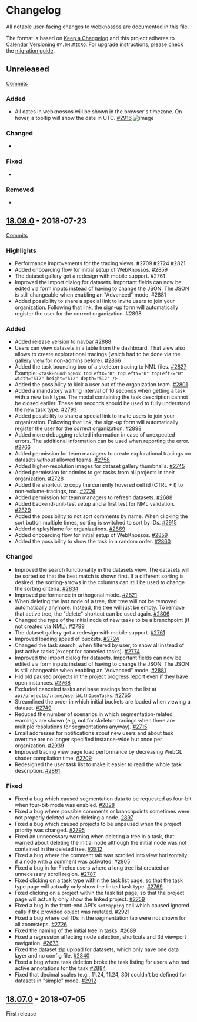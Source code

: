 # Changelog
All notable user-facing changes to webknossos are documented in this file.

The format is based on [Keep a Changelog](http://keepachangelog.com/en/1.0.0/)
and this project adheres to [Calendar Versioning](http://calver.org/) `0Y.0M.MICRO`.
For upgrade instructions, please check the [migration guide](MIGRATIONS.md).


## Unreleased
[Commits](https://github.com/scalableminds/webknossos/compare/18.08.0...HEAD)

### Added

- All dates in webknossos will be shown in the browser's timezone. On hover, a tooltip will show the date in UTC. [#2916](https://github.com/scalableminds/webknossos/pull/2916) ![image](https://user-images.githubusercontent.com/2486553/42888385-74c82bc0-8aa8-11e8-9c3e-7cfc90ce93bc.png)

### Changed

-


### Fixed

-


### Removed

-


## [18.08.0](https://github.com/scalableminds/webknossos/releases/tag/18.08.0) - 2018-07-23
[Commits](https://github.com/scalableminds/webknossos/compare/18.07.0...18.08.0)

### Highlights
- Performance improvements for the tracing views. #2709 #2724 #2821
- Added onboarding flow for initial setup of WebKnossos. #2859
- The dataset gallery got a redesign with mobile support. #2761
- Improved the import dialog for datasets. Important fields can now be edited via form inputs instead of having to change the JSON. The JSON is still changeable when enabling an "Advanced" mode. #2881
- Added possibility to share a special link to invite users to join your organization. Following that link, the sign-up form will automatically register the user for the correct organization. #2898

### Added

- Added release version to navbar [#2888](https://github.com/scalableminds/webknossos/pull/2888)
- Users can view datasets in a table from the dashboard. That view also allows to create explorational tracings (which had to be done via the gallery view for non-admins before). [#2866](https://github.com/scalableminds/webknossos/pull/2866)
- Added the task bounding box of a skeleton tracing to NML files. [#2827](https://github.com/scalableminds/webknossos/pull/2827) \
    Example: `<taskBoundingBox topLeftX="0" topLeftY="0" topLeftZ="0" width="512" height="512" depth="512" />`
- Added the possibility to kick a user out of the organization team. [#2801](https://github.com/scalableminds/webknossos/pull/2801)
- Added a mandatory waiting interval of 10 seconds when getting a task with a new task type. The modal containing the task description cannot be closed earlier. These ten seconds should be used to fully understand the new task type. [#2793](https://github.com/scalableminds/webknossos/pull/2793)
- Added possibility to share a special link to invite users to join your organization. Following that link, the sign-up form will automatically register the user for the correct organization. [#2898](https://github.com/scalableminds/webknossos/pull/2898)
- Added more debugging related information in case of unexpected errors. The additional information can be used when reporting the error. [#2766](https://github.com/scalableminds/webknossos/pull/2766)
- Added permission for team managers to create explorational tracings on datasets without allowed teams. [#2758](https://github.com/scalableminds/webknossos/pull/2758)
- Added higher-resolution images for dataset gallery thumbnails. [#2745](https://github.com/scalableminds/webknossos/pull/2745)
- Added permission for admins to get tasks from all projects in their organization. [#2728](https://github.com/scalableminds/webknossos/pull/2728)
- Added the shortcut to copy the currently hovered cell id (CTRL + I) to non-volume-tracings, too. [#2726](https://github.com/scalableminds/webknossos/pull/2726)
- Added permission for team managers to refresh datasets. [#2688](https://github.com/scalableminds/webknossos/pull/2688)
- Added backend-unit-test setup and a first test for NML validation. [#2829](https://github.com/scalableminds/webknossos/pull/2829)
- Added the possibility to not sort comments by name. When clicking the sort button multiple times, sorting is switched to sort by IDs. [#2915](https://github.com/scalableminds/webknossos/pull/2915)
- Added displayName for organizations. [#2869](https://github.com/scalableminds/webknossos/pull/2869)
- Added onboarding flow for initial setup of WebKnossos. [#2859](https://github.com/scalableminds/webknossos/pull/2859)
- Added the possibility to show the task in a random order. [#2860](https://github.com/scalableminds/webknossos/pull/2860)

### Changed

- Improved the search functionality in the datasets view. The datasets will be sorted so that the best match is shown first. If a different sorting is desired, the sorting-arrows in the columns can still be used to change the sorting criteria. [#2834](https://github.com/scalableminds/webknossos/pull/2834)
- Improved performance in orthogonal mode. [#2821](https://github.com/scalableminds/webknossos/pull/2821)
- When deleting the last node of a tree, that tree will not be removed automatically anymore. Instead, the tree will just be empty. To remove that active tree, the "delete" shortcut can be used again. [#2806](https://github.com/scalableminds/webknossos/pull/2806)
- Changed the type of the initial node of new tasks to be a branchpoint (if not created via NML). [#2799](https://github.com/scalableminds/webknossos/pull/2799)
- The dataset gallery got a redesign with mobile support. [#2761](https://github.com/scalableminds/webknossos/pull/2761)
- Improved loading speed of buckets. [#2724](https://github.com/scalableminds/webknossos/pull/2724)
- Changed the task search, when filtered by user, to show all instead of just active tasks (except for canceled tasks). [#2774](https://github.com/scalableminds/webknossos/pull/2774)
- Improved the import dialog for datasets. Important fields can now be edited via form inputs instead of having to change the JSON. The JSON is still changeable when enabling an "Advanced" mode. [#2881](https://github.com/scalableminds/webknossos/pull/2881)
- Hid old paused projects in the project progress report even if they have open instances. [#2768](https://github.com/scalableminds/webknossos/pull/2768)
- Excluded canceled tasks and base tracings from the list at `api/projects/:name/usersWithOpenTasks`. [#2765](https://github.com/scalableminds/webknossos/pull/2765)
- Streamlined the order in which initial buckets are loaded when viewing a dataset. [#2749](https://github.com/scalableminds/webknossos/pull/2749)
- Reduced the number of scenarios in which segmentation-related warnings are shown (e.g, not for skeleton tracings when there are multiple resolutions for segmentations anyway). [#2715](https://github.com/scalableminds/webknossos/pull/2715)
- Email addresses for notifications about new users and about task overtime are no longer specified instance-wide but once per organization. [#2939](https://github.com/scalableminds/webknossos/pull/2939)
- Improved tracing view page load performance by decreasing WebGL shader compilation time. [#2709](https://github.com/scalableminds/webknossos/pull/2709)
- Redesigned the user task list to make it easier to read the whole task description. [#2861](https://github.com/scalableminds/webknossos/pull/2861)


### Fixed

- Fixed a bug which caused segmentation data to be requested as four-bit when four-bit-mode was enabled. [#2828](https://github.com/scalableminds/webknossos/pull/2828)
- Fixed a bug where possible comments or branchpoints sometimes were not properly deleted when deleting a node. [2897](https://github.com/scalableminds/webknossos/pull/2897)
- Fixed a bug which caused projects to be unpaused when the project priority was changed. [#2795](https://github.com/scalableminds/webknossos/pull/2795)
- Fixed an unnecessary warning when deleting a tree in a task, that warned about deleting the initial node although the initial node was not contained in the deleted tree. [#2812](https://github.com/scalableminds/webknossos/pull/2812)
- Fixed a bug where the comment tab was scrolled into view horizontally if a node with a comment was activated. [#2805](https://github.com/scalableminds/webknossos/pull/2805)
- Fixed a bug in for Firefox users where a long tree list created an unnecessary scroll region. [#2787](https://github.com/scalableminds/webknossos/pull/2787)
- Fixed clicking on a task type within the task list page, so that the task type page will actually only show the linked task type. [#2769](https://github.com/scalableminds/webknossos/pull/2769)
- Fixed clicking on a project within the task list page, so that the project page will actually only show the linked project. [#2759](https://github.com/scalableminds/webknossos/pull/2759)
- Fixed a bug in the front-end API's `setMapping` call which caused ignored calls if the provided object was mutated. [#2921](https://github.com/scalableminds/webknossos/pull/2921)
- Fixed a bug where cell IDs in the segmentation tab were not shown for all zoomsteps. [#2726](https://github.com/scalableminds/webknossos/pull/2726)
- Fixed the naming of the initial tree in tasks. [#2689](https://github.com/scalableminds/webknossos/pull/2689)
- Fixed a regression affecting node selection, shortcuts and 3d viewport navigation. [#2673](https://github.com/scalableminds/webknossos/pull/2673)
- Fixed the dataset zip upload for datasets, which only have one data layer and no config file. [#2840](https://github.com/scalableminds/webknossos/pull/2840)
- Fixed a bug where task deletion broke the task listing for users who had active annotations for the task [#2884](https://github.com/scalableminds/webknossos/pull/2884)
- Fixed that decimal scales (e.g., 11.24, 11.24, 30) couldn't be defined for datasets in "simple" mode. [#2912](https://github.com/scalableminds/webknossos/pull/2912)


## [18.07.0](https://github.com/scalableminds/webknossos/releases/tag/18.07.0) - 2018-07-05

First release
